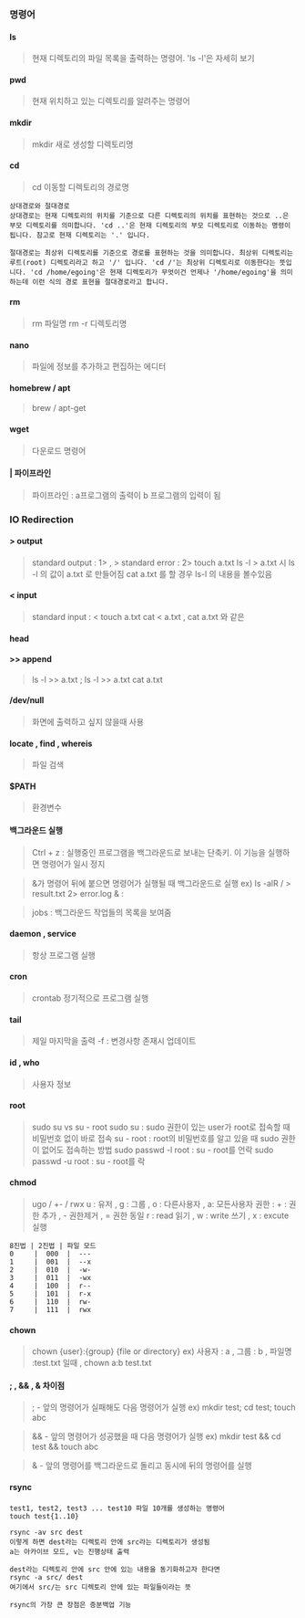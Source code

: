 ### 명령어

#### ls

> 현재 디렉토리의 파일 목록을 출력하는 명령어. 'ls -l'은 자세히 보기

#### pwd

> 현재 위치하고 있는 디렉토리를 알려주는 명령어

#### mkdir

> mkdir 새로 생성할 디렉토리명

#### cd

> cd 이동할 디렉토리의 경로명

```
상대경로와 절대경로
상대경로는 현재 디렉토리의 위치를 기준으로 다른 디렉토리의 위치를 표현하는 것으로 ..은 부모 디렉토리를 의미합니다. 'cd ..'은 현재 디렉토리의 부모 디렉토리로 이동하는 명령이 됩니다. 참고로 현재 디렉토리는 '.' 입니다.

절대경로는 최상위 디렉토리를 기준으로 경로를 표현하는 것을 의미합니다. 최상위 디렉토리는 루트(root) 디렉토리라고 하고 '/' 입니다. 'cd /'는 최상위 디렉토리로 이동한다는 뜻입니다. 'cd /home/egoing'은 현재 디렉토리가 무엇이건 언제나 '/home/egoing'을 의미하는데 이런 식의 경로 표현을 절대경로라고 합니다.
```

#### rm

> rm 파일명
> rm -r 디렉토리명

#### nano

> 파일에 정보를 추가하고 편집하는 에디터

#### homebrew / apt

> brew / apt-get

#### wget

> 다운로드 명령어

#### | 파이프라인

> 파이프라인 : a프로그램의 출력이 b 프로그램의 입력이 됨

### IO Redirection

#### > output

> standard output : 1> , >
> standard error : 2>
> touch a.txt
> ls -l > a.txt 시 ls -l 의 값이 a.txt 로 만들어짐 cat a.txt 를 할 경우 ls-l 의 내용을 볼수있음

#### < input

> standard input : <
> touch a.txt
> cat < a.txt , cat a.txt 와 같은

#### head

#### >> append

> ls -l >> a.txt ; ls -l >> a.txt cat a.txt

#### /dev/null

> 화면에 출력하고 싶지 않을때 사용

#### locate , find , whereis

> 파일 검색

#### $PATH

> 환경변수

#### 백그라운드 실행

> Ctrl + z : 실행중인 프로그램을 백그라운드로 보내는 단축키. 이 기능을 실행하면 명령어가 일시 정지

> &가 명령어 뒤에 붙으면 명령어가 실행될 때 백그라운드로 실행
> ex) ls -alR / > result.txt 2> error.log & :

> jobs : 백그라운드 작업들의 목록을 보여줌

#### daemon , service

> 항상 프로그램 실행

#### cron

> crontab
> 정기적으로 프로그램 실행

#### tail

> 제일 마지막을 출력 -f : 변경사항 존재시 업데이트

#### id , who

> 사용자 정보

#### root

> sudo su vs su - root
> sudo su : sudo 권한이 있는 user가 root로 접속할 때 비밀번호 없이 바로 접속
> su - root : root의 비밀번호를 알고 있을 때 sudo 권한이 없어도 접속하는 방법
> sudo passwd -l root : su - root를 언락
> sudo passwd -u root : su - root를 락

#### chmod

> ugo / +- / rwx
> u : 유저 , g : 그룹 , o : 다른사용자 , a: 모든사용자
> 권한 : + : 권한 추가 , - 권한제거 , = 권한 동일
> r : read 읽기 , w : write 쓰기 , x : excute 실행

```
8진법 | 2진법 | 파일 모드
0     |  000  |  ---
1     |  001  |  --x
2     |  010  |  -w-
3     |  011  |  -wx
4     |  100  |  r--
5     |  101  |  r-x
6     |  110  |  rw-
7     |  111  |  rwx
```

#### chown

> chown {user}:{group} {file or directory}
> ex) 사용자 : a , 그룹 : b , 파일명 :test.txt 일때 , chown a:b test.txt

#### ; , && , & 차이점

> ; - 앞의 명령어가 실패해도 다음 명령어가 실행
> ex) mkdir test; cd test; touch abc

> && - 앞의 명령어가 성공했을 때 다음 명령어가 실행
> ex) mkdir test && cd test && touch abc

> & - 앞의 명령어를 백그라운드로 돌리고 동시에 뒤의 명령어를 실행

#### rsync

```
test1, test2, test3 ... test10 파일 10개를 생성하는 명령어
touch test{1..10}

rsync -av src dest
이렇게 하면 dest라는 디렉토리 안에 src라는 디렉토리가 생성됨
a는 아카이브 모드, v는 진행상태 출력

dest라는 디렉토리 안에 src 안에 있는 내용을 동기화하고자 한다면
rsync -a src/ dest
여기에서 src/는 src 디렉토리 안에 있는 파일들이라는 뜻

rsync의 가장 큰 장점은 증분백업 기능
```
